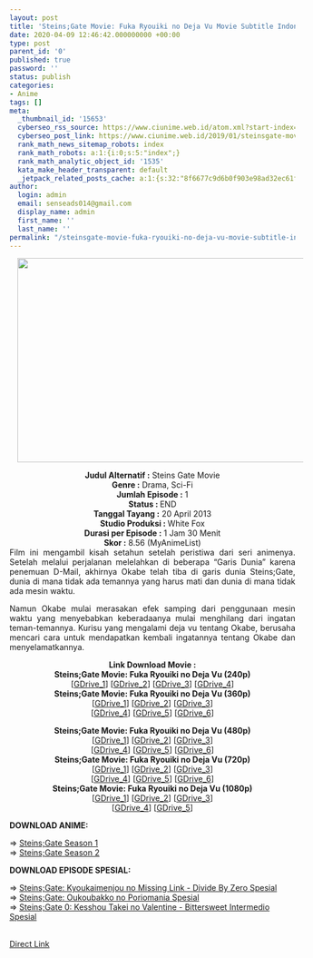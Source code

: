 ```yaml
---
layout: post
title: 'Steins;Gate Movie: Fuka Ryouiki no Deja Vu Movie Subtitle Indonesia'
date: 2020-04-09 12:46:42.000000000 +00:00
type: post
parent_id: '0'
published: true
password: ''
status: publish
categories:
- Anime
tags: []
meta:
  _thumbnail_id: '15653'
  cyberseo_rss_source: https://www.ciunime.web.id/atom.xml?start-index=3301&max-results=150
  cyberseo_post_link: https://www.ciunime.web.id/2019/01/steinsgate-movie-fuka-ryouiki-no-deja.html
  rank_math_news_sitemap_robots: index
  rank_math_robots: a:1:{i:0;s:5:"index";}
  rank_math_analytic_object_id: '1535'
  kata_make_header_transparent: default
  _jetpack_related_posts_cache: a:1:{s:32:"8f6677c9d6b0f903e98ad32ec61f8deb";a:2:{s:7:"expires";i:1663383895;s:7:"payload";a:0:{}}}
author:
  login: admin
  email: senseads014@gmail.com
  display_name: admin
  first_name: ''
  last_name: ''
permalink: "/steinsgate-movie-fuka-ryouiki-no-deja-vu-movie-subtitle-indonesia/"
---
```

<div class="separator" style="clear: both; text-align: center;"><a href="https://2.bp.blogspot.com/-7gbLvQKrUFY/XFAUO_-UcRI/AAAAAAAAI9o/wyh7nTJ8jCwx4myk55qiiIyFjoi0VOXmQCLcBGAs/s1600/Steins%253BGate%2BMovie%2B-%2BFuka%2BRyouiki%2Bno%2BDeja%2BVu.jpg" imageanchor="1" style="margin-left: 1em; margin-right: 1em;"><img border="0" data-original-height="720" data-original-width="1280" height="360" src="{{ site.baseurl }}/assets/2020/04/Steins%253BGate%2BMovie%2B-%2BFuka%2BRyouiki%2Bno%2BDeja%2BVu.jpg" width="640" /></a></div>
<p>
<div style="text-align: center;"><b>Judul</b><b><b> Alternatif</b> :</b> Steins Gate Movie</div>
<div style="text-align: center;"><b><b>Genre :</b></b> Drama, Sci-Fi</div>
<div style="text-align: center;"><b>Jumlah Episode :</b> 1<br /><b>Status :&nbsp;</b>END<br /><b>Tanggal Tayang :</b> 20 April 2013<br /><b>Studio Produksi : </b>White Fox<br /><b>Durasi per Episode :</b> 1 Jam 30 Menit</div>
<div style="text-align: center;"><b>Skor :</b> 8.56 (MyAnimeList)</div>
<div style="text-align: center;"></div>
<div style="text-align: justify;">Film ini mengambil kisah setahun setelah peristiwa dari seri animenya. Setelah melalui perjalanan melelahkan di beberapa “Garis Dunia” karena penemuan D-Mail, akhirnya Okabe telah tiba di garis dunia Steins;Gate, dunia di mana tidak ada temannya yang harus mati dan dunia di mana tidak ada mesin waktu.</p>
<p>Namun Okabe mulai merasakan efek samping dari penggunaan mesin waktu yang menyebabkan keberadaanya mulai menghilang dari ingatan teman-temannya. Kurisu yang mengalami deja vu tentang Okabe, berusaha mencari cara untuk mendapatkan kembali ingatannya tentang Okabe dan menyelamatkannya.</p></div>
<div style="text-align: justify;"></div>
<div style="text-align: justify;"></div>
<div style="text-align: center;"><b>Link Download Movie :</b></div>
<div style="text-align: center;">
<div style="text-align: center;"><b>Steins;Gate Movie: Fuka Ryouiki no Deja Vu (240p)</b></div>
<div style="text-align: center;">[<a href="https://docs.google.com/uc?export=download&amp;id=1nfVN_sMkWdzJNUGiff7YbHPGHX3KYteI" target="_blank" rel="noopener">GDrive_1</a>] [<a href="https://docs.google.com/uc?export=download&amp;id=1aH3jSwTPKGk2KtXvT815hOaKDsK78Q91" target="_blank" rel="noopener">GDrive_2</a>] [<a href="https://drive.google.com/uc?export=download&amp;id=1mwcTDEE1qvPNWJVgiGwXhJ5HdB4e2by1" target="_blank" rel="noopener">GDrive_3</a>] [<a href="https://drive.google.com/uc?id=1Oc5KP3yApmHqIKUhWh87-j5zjby86HY0&amp;export=download" target="_blank" rel="noopener">GDrive_4</a>]</div>
<div style="text-align: center;"></div>
<div style="text-align: center;"><b>Steins;Gate Movie: Fuka Ryouiki no Deja Vu (360p)</b><br />[<a href="https://docs.google.com/uc?export=download&amp;id=1h1ClH7uZh36zhQ0qkEp7m0KE2_JkmvFr" target="_blank" rel="noopener">GDrive_1</a>] [<a href="https://docs.google.com/uc?export=download&amp;id=17nqzmZi-iANeJyu48mhq1azzAjsVRd5N" target="_blank" rel="noopener">GDrive_2</a>] [<a href="https://drive.google.com/uc?export=download&amp;id=11zx9pfqA2SJbI5M2fGHCdJPfsS02KpJw" target="_blank" rel="noopener">GDrive_3</a>]<br />[<a href="https://drive.google.com/uc?export=download&amp;id=1lg8ZQJe6AYHGtfYWOujD_SN1B93ocyQU" target="_blank" rel="noopener">GDrive_4</a>] [<a href="https://drive.google.com/uc?export=download&amp;id=1DS5o6FZ0Snro8Ug_EqPj92sduflcxUql" target="_blank" rel="noopener">GDrive_5</a>] [<a href="https://drive.google.com/uc?id=1pIoRYxH2JWiQ1rhkUg4haLqQ8fRyUXwv&amp;export=download" target="_blank" rel="noopener">GDrive_6</a>]</div>
<p></div>
<div style="text-align: center;"><b>Steins;Gate Movie: Fuka Ryouiki no Deja Vu (480p)</b></div>
<div style="text-align: center;">[<a href="https://docs.google.com/uc?id=1qSvcAwqiAY3y5lL7YHPbcGaQbxFstbwi" target="_blank" rel="noopener">GDrive_1</a>] [<a href="https://drive.google.com/uc?export=download&amp;id=1fb9jDgrjCwmhrxDXELPl1xL6fEHzxQya" target="_blank" rel="noopener">GDrive_2</a>] [<a href="https://drive.google.com/uc?export=download&amp;id=10hEbiBFw9rqWrnaevN79GENPhebwkgbT" target="_blank" rel="noopener">GDrive_3</a>]<br />[<a href="https://drive.google.com/uc?export=download&amp;id=1e6NG6KaTdZdY0H0YwJkYdAp1V5t_neWK" target="_blank" rel="noopener">GDrive_4</a>] [<a href="https://docs.google.com/uc?export=download&amp;id=1f4EOhSlh-HBSmDP6mCu4QgEKHq2nbmzg" target="_blank" rel="noopener">GDrive_5</a>] [<a href="https://docs.google.com/uc?export=download&amp;id=1mW3XC0JaOvwy0rxF_AB-vMLXjxEM5ti8" target="_blank" rel="noopener">GDrive_6</a>]</div>
<div style="text-align: center;"></div>
<div style="text-align: center;"><b>Steins;Gate Movie: Fuka Ryouiki no Deja Vu (720p)</b><br />[<a href="https://docs.google.com/uc?export=download&amp;id=1JNEaCpYzB8GcHjieMwppZj33VcU0WbBT" target="_blank" rel="noopener">GDrive_1</a>] [<a href="https://docs.google.com/uc?export=download&amp;id=1MUJ8BudrBj7Ct1anJ8OmVA5B9jm6A68Z" target="_blank" rel="noopener">GDrive_2</a>] [<a href="https://drive.google.com/uc?export=download&amp;id=12EJPUasXKfuaJ3P2iJGMDfmDOb6gko9j" target="_blank" rel="noopener">GDrive_3</a>]<br />[<a href="https://drive.google.com/uc?export=download&amp;id=160FNJ1DTPwvQDKXFPWZh9VNEqBcdLAT9" target="_blank" rel="noopener">GDrive_4</a>] [<a href="https://drive.google.com/uc?export=download&amp;id=1vixsnRtdCXiExIknU_gcKNrmRZ1cLFPc" target="_blank" rel="noopener">GDrive_5</a>] [<a href="https://drive.google.com/uc?id=1jVAmREkOehqGJwfrzY50dbwWuxZ7xRQR&amp;export=download" target="_blank" rel="noopener">GDrive_6</a>]</div>
<div style="text-align: center;"><b>Steins;Gate Movie: Fuka Ryouiki no Deja Vu (1080p)</b><br />[<a href="https://drive.google.com/uc?export=download&amp;id=1AUdwBBEWNTmbnWLfqNKcRK1_To71iTNd" target="_blank" rel="noopener">GDrive_1</a>] [<a href="https://drive.google.com/uc?export=download&amp;id=1YgfsPAXcXkL1gb_90r7IhmczzG1SuaAI" target="_blank" rel="noopener">GDrive_2</a>] [<a href="https://drive.google.com/uc?export=download&amp;id=1dkWMD35U8XMBUCewzKXYzsox9zj9R97Y" target="_blank" rel="noopener">GDrive_3</a>]<br />[<a href="https://drive.google.com/uc?export=download&amp;id=14yKpXNxCqkkD-Cs8KZ-eq1WjemEhxuaQ" target="_blank" rel="noopener">GDrive_4</a>] [<a href="https://drive.google.com/uc?export=download&amp;id=1XawvPcHaP07RymuFWVMeS1GC1Wiz6F8G" target="_blank" rel="noopener">GDrive_5</a>]
<div style="text-align: left;">
<p><b>DOWNLOAD ANIME:</b></p>
<p>=&gt;&nbsp;<a href="https://www.ciunime.web.id/2018/10/steins-gate-episode-01-24-end-1-ova.html" target="_blank" rel="noopener">Steins;Gate Season 1</a><br />=&gt;&nbsp;<a href="https://www.ciunime.web.id/2018/10/steinsgate-0-episode-01-23-end-batch.html" target="_blank" rel="noopener">Steins;Gate Season 2</a></p>
<p><b>DOWNLOAD EPISODE SPESIAL:</b></p>
<p>=&gt;&nbsp;<a href="https://www.ciunime.web.id/2019/09/steinsgate-kyoukaimenjou-no-missing.html" target="_blank" rel="noopener">Steins;Gate: Kyoukaimenjou no Missing Link - Divide By Zero Spesial</a><br />=&gt;&nbsp;<a href="https://www.ciunime.web.id/2019/09/steinsgate-oukoubakko-no-poriomania.html" target="_blank" rel="noopener">Steins;Gate: Oukoubakko no Poriomania Spesial</a><br />=&gt;&nbsp;<a href="https://www.ciunime.web.id/2019/09/steinsgate-0-kesshou-takei-no-valentine.html" target="_blank" rel="noopener">Steins;Gate 0: Kesshou Takei no Valentine - Bittersweet Intermedio Spesial</a><br /><br style="text-align: justify;" /></div>
</div>
<link rel="stylesheet" href="https://cdnjs.cloudflare.com/ajax/libs/font-awesome/4.7.0/css/font-awesome.min.css" />
<div class="divbtn"> <a href="https://handymansurrender.com/fihup8buzv?key=94550f7ce39444073321dde3b8782f97" class="btn"><i class="fa fa-download"></i> Direct Link</a> </div>
